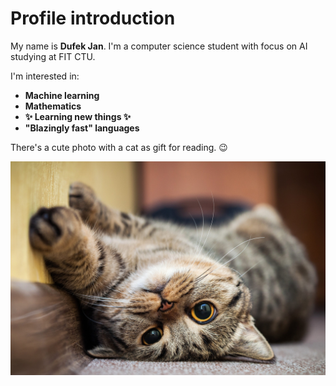 # Profile introduction

My name is **Dufek Jan**.
I'm a computer science student with focus on AI studying at FIT CTU.

I'm interested in:
- **Machine learning**
- **Mathematics**
- **:sparkles: Learning new things :sparkles:**
- **"Blazingly fast" languages**

There's a cute photo with a cat as gift for reading. :wink:

![cat image](cat.jpg)